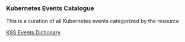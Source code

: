 ### Kubernetes Events Catalogue

This is a curation of all Kubernetes events categorized by the resource


[K8S Events Dictionary](http://last9.io/k8s-events-dictionary/kubelet.html)
